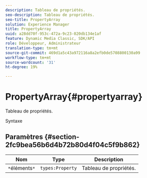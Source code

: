 ```yaml
---
description: Tableau de propriétés.
seo-description: Tableau de propriétés.
seo-title: PropertyArray
solution: Experience Manager
title: PropertyArray
uuid: a28dd70f-953c-472a-9c23-020db134e1af
feature: Dynamic Media Classic, SDK/API
role: Développeur, Administrateur
translation-type: tm+mt
source-git-commit: 469d1a5c43a972116a8a2efb0de5708800130a99
workflow-type: tm+mt
source-wordcount: '31'
ht-degree: 19%

---
```



# PropertyArray{#propertyarray}

Tableau de propriétés.

Syntaxe

## Paramètres {#section-2fc9bea56b6d4b72b80d4f04c5f9b862}

| Nom | Type | Description |
|---|---|---|
| `*`éléments`*` | `types:Property` | Tableau de propriétés. |

